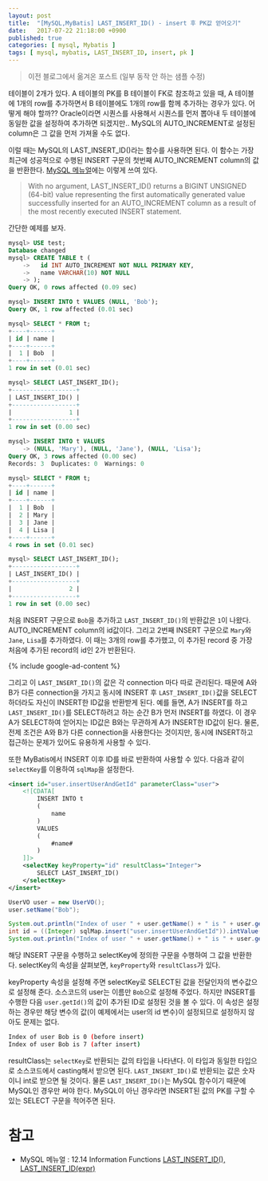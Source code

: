 ```yaml
---
layout: post
title:  "[MySQL,MyBatis] LAST_INSERT_ID() - insert 후 PK값 얻어오기"
date:   2017-07-22 21:18:00 +0900
published: true
categories: [ mysql, Mybatis ]
tags: [ mysql, mybatis, LAST_INSERT_ID, insert, pk ]
---
```


> 이전 블로그에서 옮겨온 포스트 (일부 동작 안 하는 샘플 수정)

테이블이 2개가 있다. A 테이블의 PK를 B 테이블이 FK로 참조하고 있을 때, A 테이블에 1개의 row를 추가하면서 B 테이블에도 1개의 row를 함께 추가하는 경우가 있다. 어떻게 해야 할까?? Oracle이라면 시퀀스를 사용해서 시퀀스를 먼저 뽑아내 두 테이블에 동일한 값을 설정하여 추가하면 되겠지만.. MySQL의 AUTO_INCREMENT로 설정된 column은 그 값을 먼저 가져올 수도 없다.

이럴 때는 MySQL의 LAST_INSERT_ID()라는 함수를 사용하면 된다. 이 함수는 가장 최근에 성공적으로 수행된 INSERT 구문의 첫번째 AUTO_INCREMENT column의 값을 반환한다. [MySQL 메뉴얼](https://dev.mysql.com/doc/refman/5.7/en/information-functions.html#function_last-insert-id)에는 이렇게 쓰여 있다.

> With no argument, LAST_INSERT_ID() returns a BIGINT UNSIGNED (64-bit) value representing the first automatically generated value successfully inserted for an AUTO_INCREMENT column as a result of the most recently executed INSERT statement.

간단한 예제를 보자.

```sql
mysql> USE test;
Database changed
mysql> CREATE TABLE t (
    ->   id INT AUTO_INCREMENT NOT NULL PRIMARY KEY,
    ->   name VARCHAR(10) NOT NULL
    -> );
Query OK, 0 rows affected (0.09 sec)

mysql> INSERT INTO t VALUES (NULL, 'Bob');
Query OK, 1 row affected (0.01 sec)

mysql> SELECT * FROM t;
+----+------+
| id | name |
+----+------+
|  1 | Bob  |
+----+------+
1 row in set (0.01 sec)

mysql> SELECT LAST_INSERT_ID();
+------------------+
| LAST_INSERT_ID() |
+------------------+
|                1 |
+------------------+
1 row in set (0.00 sec)

mysql> INSERT INTO t VALUES
    -> (NULL, 'Mary'), (NULL, 'Jane'), (NULL, 'Lisa');
Query OK, 3 rows affected (0.00 sec)
Records: 3  Duplicates: 0  Warnings: 0

mysql> SELECT * FROM t;
+----+------+
| id | name |
+----+------+
|  1 | Bob  |
|  2 | Mary |
|  3 | Jane |
|  4 | Lisa |
+----+------+
4 rows in set (0.01 sec)

mysql> SELECT LAST_INSERT_ID();
+------------------+
| LAST_INSERT_ID() |
+------------------+
|                2 |
+------------------+
1 row in set (0.00 sec)
```

처음 INSERT 구문으로 `Bob`을 추가하고 `LAST_INSERT_ID()`의 반환값은 `1`이 나왔다. AUTO_INCREMENT column의 id값이다. 그리고 2번째 INSERT 구문으로 `Mary`와 `Jane`, `Lisa`를 추가하였다. 이 때는 3개의 row를 추가했고, 이 추가된 record 중 가장 처음에 추가된 record의 id인 2가 반환된다.

{% include google-ad-content %}

그리고 이 `LAST_INSERT_ID()`의 값은 각 connection 마다 따로 관리된다. 때문에 A와 B가 다른 connection을 가지고 동시에 INSERT 후 `LAST_INSERT_ID()`값을 SELECT하더라도 자신이 INSERT한 ID값을 반환받게 된다. 예를 들면, A가 INSERT를 하고 `LAST_INSERT_ID()`를 SELECT하려고 하는 순간 B가 먼저 INSERT를 하였다. 이 경우 A가 SELECT하여 얻어지는 ID값은 B와는 무관하게 A가 INSERT한 ID값이 된다. 물론, 전제 조건은 A와 B가 다른 connection을 사용한다는 것이지만, 동시에 INSERT하고 접근하는 문제가 있어도 유용하게 사용할 수 있다.

또한 MyBatis에서 INSERT 이후 ID를 바로 반환하여 사용할 수 있다. 다음과 같이 `selectKey`를 이용하여 `sqlMap`을 설정한다.
```xml
<insert id="user.insertUserAndGetId" parameterClass="user">
    <![CDATA[
        INSERT INTO t
        (
            name
        )
        VALUES
        (
            #name#
        )
    ]]>
    <selectKey keyProperty="id" resultClass="Integer">
        SELECT LAST_INSERT_ID()
    </selectKey>
</insert>
```

```java
UserVO user = new UserVO();
user.setName("Bob");

System.out.println("Index of user " + user.getName() + " is " + user.getId() + " (before insert)");
int id = ((Integer) sqlMap.insert("user.insertUserAndGetId")).intValue();
System.out.println("Index of user " + user.getName() + " is " + user.getId() + " (after insert)");
```

해당 INSERT 구문을 수행하고 selectKey에 정의한 구문을 수행하여 그 값을 반환한다. selectKey의 속성을 살펴보면, `keyProperty`와 `resultClass`가 있다.

keyProperty 속성을 설정해 주면 selectKey로 SELECT된 값을 전달인자의 변수값으로 설정해 준다. 소스코드의 user는 이름만 `Bob`으로 설정해 주었다. 하지만 INSERT를 수행한 다음 `user.getId()`의 값이 추가된 ID로 설정된 것을 볼 수 있다. 이 속성은 설정하는 경우만 해당 변수의 값(이 예제에서는 user의 id 변수)이 설정되므로 설정하지 않아도 문제는 없다.

```bash
Index of user Bob is 0 (before insert)
Index of user Bob is 7 (after insert)
```

resultClass는 `selectKey`로 반환되는 값의 타입을 나타낸다. 이 타입과 동일한 타입으로 소스코드에서 casting해서 받으면 된다. `LAST_INSERT_ID()`로 반환되는 값은 숫자이니 int로 받으면 될 것이다. 물론 `LAST_INSERT_ID()`는 MySQL 함수이기 때문에 MySQL인 경우만 써야 한다. MySQL이 아닌 경우라면 INSERT된 값의 PK를 구할 수 있는 SELECT 구문을 적어주면 된다.

# 참고

- MySQL 메뉴얼 : 12.14 Information Functions [LAST_INSERT_ID(), LAST_INSERT_ID(expr)](https://dev.mysql.com/doc/refman/5.7/en/information-functions.html#function_last-insert-id)
